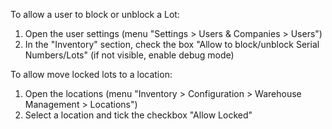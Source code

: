 To allow a user to block or unblock a Lot:

1.  Open the user settings (menu "Settings \> Users & Companies \>
    Users")
2.  In the "Inventory" section, check the box "Allow to block/unblock
    Serial Numbers/Lots" (if not visible, enable debug mode)

To allow move locked lots to a location: 

1. Open the locations (menu "Inventory \> Configuration \> Warehouse Management \> Locations") 
2. Select a location and tick the checkbox "Allow Locked"
